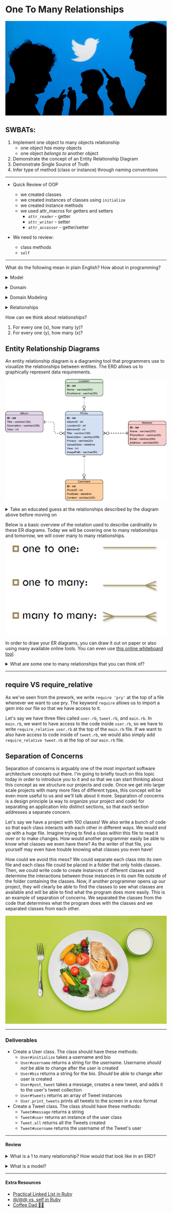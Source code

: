 # One To Many Relationships

![alt text](pics/twitter-phones.jpg "ERD example")

## SWBATs:
1. Implement one object to many objects relationship
    * one object _has many_ objects
    * one object _belongs to_ another object
2. Demonstrate the concept of an Entity Relationship Diagram
3. Demonstrate Single Source of Truth
4. Infer type of method (class or instance) through naming conventions

___

- Quick Review of OOP
    - we created classes
    - we created instances of classes using `initialize`
    - we created instance methods
    - we used attr_macros for getters and setters
        - `attr_reader` - getter
        - `attr_writer` - setter
        - `attr_accessor` - getter/setter

- We need to review:
    - class methods
    - `self`

_____
What do the following mean in plain English? How about in programming?

<p> 
<details>
<summary>Model</summary>
<pre>A represention of a real world concept; A blueprint; A cookie cutter; An object factory; A class</pre>
</details>
</p>
<p> 
<details>
<summary>Domain</summary>
<pre>Set of possible values within a realm; Domain name - string that defines a realm within the internet (ex. youtube.com, facebook.com)

* Youtube - videos, comments, users, subscriptions, views, likes
    - video has many comments, comment belongs to one video

* Twitter - tweets, users, hashtags, images, messages
    - one user can make many tweets, one tweet belongs to one user
</pre>
</details>
</p>
<p> 
<details>
<summary>Domain Modeling</summary>
<pre>
A conceptual representaion of a domain; Used to document a software system using diagrams and symbols
</pre>
</details>
</p>
<p>
<details>
<summary>Relationships</summary>
<pre>
- one to many
- many to many
</pre>
</details>
</p>


How can we think about relationships?
1. For every one (x), how many (y)?
2. For every one (y), how many (x)?


## Entity Relationship Diagrams

An entity relationship diagram is a diagraming tool that programmers use to visualize the relationships between entities. The ERD allows us to graphically represent data requirements.

![alt text](pics/erd-photo-album-example1.png "ERD example")

<p>
<details>
<summary>Take an educated guess at the relationships described by the diagram above before moving on</summary>
<pre>
<ul>
<li>An album has many photos</li>
<li>A photo belongs to one album</li>
<li>One location can belong to many photos</li>
<li>A photo has one location</li>
<li>A photo can have many comments</li>
<li>A comment belongs to one photo</li>
<li>A member has many photos</li>
<li>A photo belongs to one member</li>
</ul>
</pre>
</details>
</p>


Below is a basic overview of the notation used  to describe cardinality in these ER diagrams. Today we will be covering one to many relationships and tomorrow, we will cover many to many relationships.
![alt text](pics/basic-cardinality-notation.png "Basic cardinality notation")

In order to draw your ER diagrams, you can draw it out on paper or also using many available online tools. You can even use [this online whiteboard tool](https://awwapp.com/#).


<p>
<details>
<summary>What are some one to many relationships that you can think of?</summary>
<pre>
examples:
<ul>
<li>A state has many cities</li>
<li>A performer has many albums</li>
<li>A video has many comments</li>
<li>A user has many tweets</li>
<li>A primary care doctor has many patients</li>
</ul>
</pre>
</details>
</p>

____

## require VS require_relative

As we've seen from the prework, we write `require 'pry'` at the top of a file whenever we want to use pry. The keyword `require` allows us to import a gem into our file so that we have access to it.

Let's say we have three files called `user.rb`, `tweet.rb`, and `main.rb`. In `main.rb`, we want to have access to the code inside `user.rb`, so we have to write `require_relative user.rb` at the top of the `main.rb` file. If we want to also have access to code inside of `tweet.rb`, we would also simply add `require_relative tweet.rb` at the top of our `main.rb` file.

## Separation of Concerns

Separation of concerns is arguably one of the most important software architecture concepts out there. I'm going to briefly touch on this topic today in order to introduce you to it and so that we can start thinking about this concept as we structure our projects and code. Once we get into larger scale projects with many more files of different types, this concept will be even more useful to us and we'll talk about it more. Separation of concerns is a design principle (a way to organize your project and code) for separating an application into distinct sections, so that each section addresses a separate concern.

Let's say we have a project with 100 classes! We also write a bunch of code so that each class interacts with each other in different ways. We would end up with a huge file. Imagine trying to find a class within this file to read it over or to make changes. How would another programmer easily be able to know what classes we even have there? As the writer of that file, you yourself may even have trouble knowing what classes you even have! 

How could we avoid this mess? We could separate each class into its own file and each class file could be placed in a folder that only holds classes. Then, we could write code to create instances of different classes and determine the interactions between those instances in its own file outside of the folder containing the classes. Now, if another programmer opens up our project, they will clearly be able to find the classes to see what classes are available and will be able to find what the program does more easily. This is an example of separation of concerns. We separated the classes from the code that determines what the program does with the classes and we separated classes from each other.

![alt text](pics/food.jpg "ERD example")

___

### Deliverables

* Create a User class. The class should have these methods:
    - `User#initialize` takes a username and bio
    - `User#username` returns a string for the username. Username *should not* be able to change after the user is created
    - `User#bio` returns a string for the bio. *Should* be able to change after user is created
    - `User#post_tweet` takes a message, creates a new tweet, and adds it to the user's tweet collection
    - `User#tweets` returns an array of Tweet instances
    -  `User.print_tweets` prints all tweets to the screen in a nice format
* Create a Tweet class. The class should have these methods:
    - `Tweet#message` returns a string
    - `Tweet#user` returns an instance of the user class
    - `Tweet.all` returns all the Tweets created
    - `Tweet#username` returns the username of the Tweet's user

___

#### Review
<p>
<details>
<summary>What is a 1 to many relationship? How would that look like in an ERD?</summary>
<pre>
<li>A state has many cities</li>
<li>A performer has many albums</li>
<li>A video has many comments</li>
<li>A primary care doctor has many patients</li>
<li>A pencil case has many pencils</li>
<li>An employer has many employers</li>
</ul>
</pre>
</details>
</p>
<p>
<details>
<summary>What is a model?</summary>
<pre>
A representation of a real world concept
</ul>
</pre>
</details>
</p>


___

#### Extra Resources

- [Practical Linked List in Ruby](https://www.rubyguides.com/2017/08/ruby-linked-list/)
- [@/@@ vs. self in Ruby](https://medium.com/@sgg2123/vs-self-in-ruby-1d4d88170)
- [Coffee Dad 🤷‍♀️](https://twitter.com/coffee_dad?lang=en)
